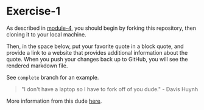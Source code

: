 # Exercise-1

As described in [module-4](https://github.com/INFO-201/m4-git-intro), you should begin by forking this repository, then cloning it to your local machine.

Then, in the space below, put your favorite quote in a block quote, and provide a link to a website that provides additional information about the quote. When you push your changes back up to GitHub, you will see the rendered markdown file.

See `complete` branch for an example.

> "I don't have a laptop so I have to fork off of you dude." - Davis Huynh

More information from this dude [here](https://www.facebook.com/davis.huynh?fref=ts). 
